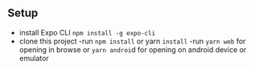 ## Setup
- install Expo CLI `npm install -g expo-cli`
- clone this project 
-run `npm install` or yarn `install`
-run `yarn web` for opening in browse or `yarn androi`d for opening on android device or emulator 

